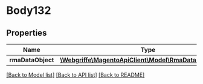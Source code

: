 # Body132

## Properties
Name | Type | Description | Notes
------------ | ------------- | ------------- | -------------
**rmaDataObject** | [**\Webgriffe\MagentoApiClient\Model\RmaDataRmaInterface**](RmaDataRmaInterface.md) |  | 

[[Back to Model list]](../README.md#documentation-for-models) [[Back to API list]](../README.md#documentation-for-api-endpoints) [[Back to README]](../README.md)


